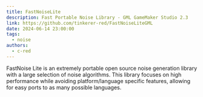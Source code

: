 ```yaml
---
title: FastNoiseLite
description: Fast Portable Noise Library - GML GameMaker Studio 2.3
link: https://github.com/tinkerer-red/FastNoiseLiteGML
date: 2024-06-14 23:00:00
tags:
  - noise
authors:
  - c-red
---
```


FastNoise Lite is an extremely portable open source noise generation library with a large selection of noise algorithms. This library focuses on high performance while avoiding platform/language specific features, allowing for easy ports to as many possible languages.